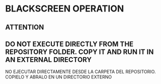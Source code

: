 # BLACKSCREEN OPERATION
## ATTENTION
DO NOT EXECUTE DIRECTLY FROM THE REPOSITORY FOLDER. COPY IT AND RUN IT IN AN EXTERNAL DIRECTORY
----------------------------------------------------------------------------------------------------
NO EJECUTAR DIRECTAMENTE DESDE LA CARPETA DEL REPOSITORIO. COPIELO Y ABRALO EN UN DIRECTORIO EXTERNO
